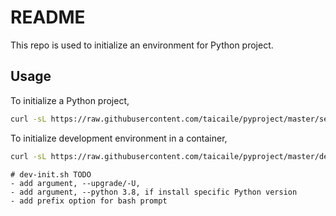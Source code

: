 # README
<!-- markdownlint-disable line-length -->

This repo is used to initialize an environment for Python project.

## Usage

To initialize a Python project,

```bash
curl -sL https://raw.githubusercontent.com/taicaile/pyproject/master/setup.sh | bash
```

To initialize development environment in a container,

```bash
curl -sL https://raw.githubusercontent.com/taicaile/pyproject/master/dev-init.sh | bash
```

```text
# dev-init.sh TODO
- add argument, --upgrade/-U,
- add argument, --python 3.8, if install specific Python version
- add prefix option for bash prompt
```
